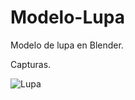 # Modelo-Lupa
Modelo de lupa en Blender.

Capturas.

![Lupa](https://user-images.githubusercontent.com/48541392/54470185-5386eb80-4769-11e9-81ef-e4b4b63d6939.png)

